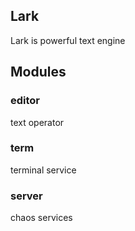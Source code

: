 ## Lark

Lark is powerful text engine

## Modules

### editor

text operator

### term

terminal service

### server

chaos services
